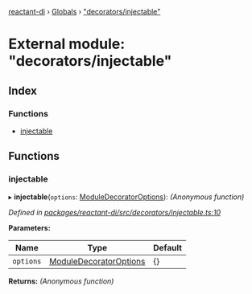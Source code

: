[reactant-di](../README.md) › [Globals](../globals.md) › ["decorators/injectable"](_decorators_injectable_.md)

# External module: "decorators/injectable"

## Index

### Functions

* [injectable](_decorators_injectable_.md#injectable)

## Functions

###  injectable

▸ **injectable**(`options`: [ModuleDecoratorOptions](../interfaces/_interfaces_.moduledecoratoroptions.md)): *(Anonymous function)*

*Defined in [packages/reactant-di/src/decorators/injectable.ts:10](https://github.com/unadlib/reactant/blob/222a645/packages/reactant-di/src/decorators/injectable.ts#L10)*

**Parameters:**

Name | Type | Default |
------ | ------ | ------ |
`options` | [ModuleDecoratorOptions](../interfaces/_interfaces_.moduledecoratoroptions.md) | {} |

**Returns:** *(Anonymous function)*
